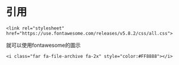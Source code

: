# 引用 
	<link rel="stylesheet" href="https://use.fontawesome.com/releases/v5.8.2/css/all.css">
  
  就可以使用fontawesome的圖示
  
	<i class="far fa-file-archive fa-2x" style="color:#FF8888"></i>
